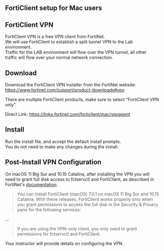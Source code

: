 FortiClient setup for Mac users
-------------------------------


FortiClient VPN
---------------

FortiClient VPN is a free VPN client from FortiNet.  
We will use FortiClient to establish a split tunnel VPN to the Lab environment.  
Traffic for the LAB environment will flow over the VPN tunnel, all other traffic will flow over your normal network connection.  

Download
--------

Download the FortiClient VPN installer from the FortiNet website: https://www.fortinet.com/support/product-downloads#vpn

There are multiple FortiClient products, make sure to select "FortiClient VPN only".

Direct Link: https://links.fortinet.com/forticlient/mac/vpnagent

Install
-------

Run the install file, and accept the default install prompts.  
You do not need to make any changes during the install.  

Post-Install VPN Configuration
------------------------------

On macOS 11 Big Sur and 10.15 Catalina, after installing the VPN you will need to grant full disk access to fctservctl and FortiClient, as described in FortiNet's [documentation](https://docs.fortinet.com/document/forticlient/7.0.1/macos-release-notes/223986/special-notices).

> You can install FortiClient (macOS) 7.0.1 on macOS 11 Big Sur and 10.15 Catalina. With these releases, FortiClient works properly only when you grant permissions to access the full disk in the Security & Privacy pane for the following services:

...

> If you are using the VPN-only client, you only need to grant permissions for fctservctl and FortiClient.


Your instructor will provide details on configuring the VPN.
